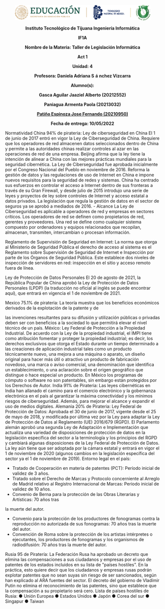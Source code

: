 <p align="center"><img src="https://github.com/JoseFernandoPatinoEspinoza/JoseFernandoPatinoEspinoza/blob/fc40c7d3a9c32ddd386799bef6bd9d730d353af5/IMG/LOGOTIPO.png"/></p>
<p align="center">
    <strong>Instituto Tecnológico de Tijuana Ingeniería Informática</strong>
</p>
<p align="center">
    <strong>IF1A</strong>
</p>
<p align="center">
    <strong></strong>
</p>
<p align="center">
    <strong>Nombre de la Materia: Taller de Legislación Informática</strong>
</p>
<p align="center">
    <strong></strong>
</p>
<p align="center">
    <strong>Act 1</strong>
</p>
<p align="center">
    <strong>Unidad: 4 </strong>
</p>
<p align="center">
    <strong>Profesora: Daniela Adriana S</strong>
    <strong>á</strong>
    <strong>nchez Vizcarra</strong>
</p>
<p align="center">
    <strong></strong>
</p>
<p align="center">
    <strong>Alumno(s):</strong>
</p>
<p align="center">
    <strong>Gasca Aguilar Jaaziel Alberto (20212552) </strong>
</p>
<p align="center">
    <strong>Paniagua Armenta Paola (20213032) </strong>
</p>
<p align="center">
    <strong><u>Patiño Espinoza Jose Fernando (20210950)</u></strong>
</p>
<p align="center">
    <strong></strong>
</p>
<p align="center">
    <strong>Fecha de entrega: 10/05/2022</strong>
</p>
<p>
Normatividad
China 94% de pirateria:
Ley de ciberseguridad en China
El 1 de junio de 2017 entró en vigor la Ley de Ciberseguridad de China.
Requiere que los operadores de red almacenen datos seleccionados dentro de China y permite
a las autoridades chinas realizar controles al azar en las operaciones de red de una empresa.
Beijing afirma que la ley tiene la intención de alinear a China con las mejores prácticas
mundiales para la seguridad cibernética.
La Ley de Ciberseguridad fue aprobada inicialmente por el Congreso Nacional del Pueblo en
noviembre de 2016. Reforma la gestión de datos y las regulaciones de uso de Internet en China
e impone nuevos requisitos para la seguridad de redes y sistemas.
China ha centrado sus esfuerzos en controlar el acceso a Internet dentro de sus fronteras a
través de su Gran Firewall, y desde julio de 2015 introdujo una serie de leyes y proyectos de ley
sobre controles de Internet y acceso estatal a datos privados. La legislación que regula la
gestión de datos en el sector de seguros ya se aprobó a mediados de 2016.
- Alcance
La Ley de Ciberseguridad es aplicable a operadores de red y empresas en sectores críticos.
Los operadores de red se definen como propietarios de red, gerentes y proveedores. Una red
se define como cualquier sistema compuesto por ordenadores y equipos relacionados que
recopilan, almacenan, transmiten, intercambian o procesan información.

Reglamento de Supervisión de Seguridad en Internet:
La norma que otorga al Ministerio de Seguridad Pública el derecho de acceso al sistema es el
Reglamento sobre Supervisión de Seguridad de Internet e Inspección por parte de los Órganos
de Seguridad Pública. Este establece dos niveles de inspección de servidores en red:
inspección en el sitio y acceso remoto fuera de línea.

Ley de Protección de Datos Personales
El 20 de agosto de 2021, la República Popular de China aprobó la Ley de Protección de Datos
Personales (LPDP) (la traducción no oficial al inglés se puede encontrar aquí), que entrará en
vigencia el 1 de noviembre de 2021.

Mexico 75.1% de pirateria:
La teoría muestra que los beneficios económicos derivados de la explotación de la patente y de

las invenciones resultantes para su difusión y utilización públicas o privadas deben ser con
beneficios a la sociedad lo que permitirá elevar el nivel técnico de un país.
México: Ley Federal de Protección a la Propiedad Industrial.
De acuerdo con la Ley de la propiedad industrial, el IMPI tiene como atribución fomentar y
proteger la propiedad industrial; es decir, los derechos exclusivos que otorga el Estado durante
un tiempo determinado a las creaciones de aplicación industrial tales como un producto
técnicamente nuevo, una mejora a una máquina o aparato, un diseño original para hacer más
útil o atractivo un producto de fabricación novedoso, una marca o aviso comercial, una
denominación que identifica un establecimiento, o una aclaración sobre el origen geográfico
que distingue o hace especial un producto.
En México los programas de cómputo o software no son patentables, sin embargo están
protegidos por los Derechos de Autor.
India 91% de Pirateria:
Las leyes cibernéticas en India han allanado el camino para el comercio electrónico y la
gobernanza electrónica en el país al garantizar la máxima conectividad y los mínimos riesgos
de ciberseguridad. Además, para mejorar el alcance y expandir el uso de medios digitales.
Alemania 20% de Pirateria:
Ley Federal de Protección de Datos:
Aprobada el 30 de junio de 2017, vigente desde el 25 de mayo de 2018, y modificada por última
vez por la Ley para adaptar la Ley de Protección de Datos al Reglamento (UE) 2016/679
(RGPD).
El Parlamento alemán aprobó una segunda Ley de Adaptación e Implementación que actualiza
una variedad de disposiciones de protección de datos en la legislación específica del sector a la
terminología y los principios del RGPD y cambiará algunas disposiciones de la Ley Federal de
Protección de Datos. La ley aún tiene que ser adoptada por la cámara estatal y entrará en vigor
el 1 de noviembre de 2020 (algunos cambios en la legislación específica del sector ya el 1 de
noviembre de 2019).
Entorno legal en el país:
- Tratado de Cooperación en materia de patentes (PCT): Período inicial de validez de 3
años.
- Tratado sobre el Derecho de Marcas y Protocolo concerniente al Arreglo de Madrid
relativo al Registro Internacional de Marcas: Periodo inicial de validez de 10 años.
- Convenio de Berna para la protección de las Obras Literarias y Artísticas: 70 años tras

la muerte del autor.
- Convenio para la protección de los productores de fonogramas contra la reproducción
no autorizada de sus fonogramas: 70 años tras la muerte del autor.
- Convención de Roma sobre la protección de los artistas intérpretes o ejecutantes, los
productores de fonogramas y los organismos de radiodifusión: 70 años tras la muerte
del autor.

Rusia 95 de Piratería:
La Federación Rusa ha aprobado un decreto que elimina las compensaciones a sus
ciudadanos y empresas por el uso de patentes de los estados incluidos en su lista de "países
hostiles". En la práctica, esto quiere decir que los ciudadanos y empresas rusas podrán
explotar patentes que no sean suyas sin riesgo de ser sancionados, según han explicado al
ARA fuentes del sector. El decreto del gobierno de Vladímir Putin no elimina el reconocimiento
de las patentes, sino que establece que la compensación a su propietario será cero.
Lista de países hostiles de Rusia:
● Unión Europea
● Estados Unidos
● Japón
● Corea del sur
● Singapur
● Taiwan
</p>
